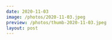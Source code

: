 ```yaml
---
date: 2020-11-03
image: /photos/2020-11-03.jpeg
preview: /photos/thumb-2020-11-03.jpeg
layout: post
---
```




